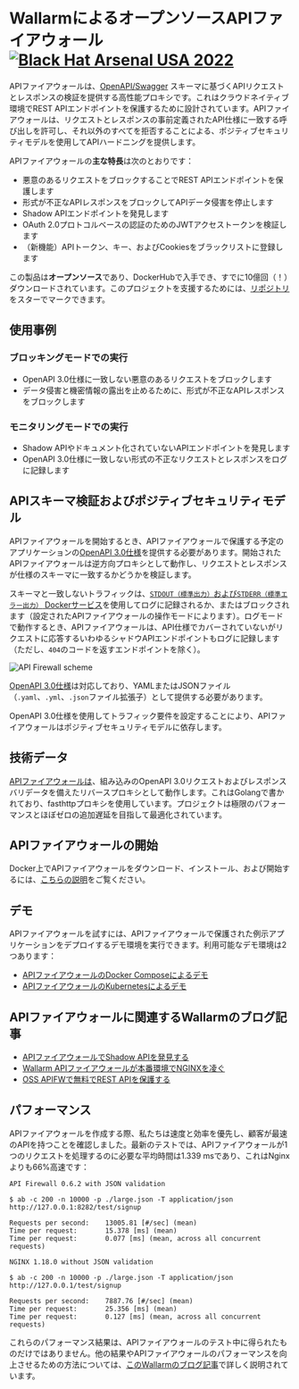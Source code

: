 # WallarmによるオープンソースAPIファイアウォール [![Black Hat Arsenal USA 2022](https://github.com/wallarm/api-firewall/blob/main/images/BHA2022.svg?raw=true)](https://www.blackhat.com/us-22/arsenal/schedule/index.html#open-source-api-firewall-new-features--functionalities-28038)

APIファイアウォールは、[OpenAPI/Swagger](https://www.wallarm.com/what/what-is-openapi) スキーマに基づくAPIリクエストとレスポンスの検証を提供する高性能プロキシです。これはクラウドネイティブ環境でREST APIエンドポイントを保護するために設計されています。APIファイアウォールは、リクエストとレスポンスの事前定義されたAPI仕様に一致する呼び出しを許可し、それ以外のすべてを拒否することによる、ポジティブセキュリティモデルを使用してAPIハードニングを提供します。

APIファイアウォールの**主な特長**は次のとおりです：

* 悪意のあるリクエストをブロックすることでREST APIエンドポイントを保護します
* 形式が不正なAPIレスポンスをブロックしてAPIデータ侵害を停止します
* Shadow APIエンドポイントを発見します
* OAuth 2.0プロトコルベースの認証のためのJWTアクセストークンを検証します
* （新機能）APIトークン、キー、およびCookiesをブラックリストに登録します

この製品は**オープンソース**であり、DockerHubで入手でき、すでに10億回（！）ダウンロードされています。このプロジェクトを支援するためには、[リポジトリ](https://hub.docker.com/r/wallarm/api-firewall)をスターでマークできます。

## 使用事例

### ブロッキングモードでの実行
* OpenAPI 3.0仕様に一致しない悪意のあるリクエストをブロックします
* データ侵害と機密情報の露出を止めるために、形式が不正なAPIレスポンスをブロックします

### モニタリングモードでの実行
* Shadow APIやドキュメント化されていないAPIエンドポイントを発見します
* OpenAPI 3.0仕様に一致しない形式の不正なリクエストとレスポンスをログに記録します

## APIスキーマ検証およびポジティブセキュリティモデル

APIファイアウォールを開始するとき、APIファイアウォールで保護する予定のアプリケーションの[OpenAPI 3.0仕様](https://swagger.io/specification/)を提供する必要があります。開始されたAPIファイアウォールは逆方向プロキシとして動作し、リクエストとレスポンスが仕様のスキーマに一致するかどうかを検証します。

スキーマと一致しないトラフィックは、[`STDOUT（標準出力）`および`STDERR（標準エラー出力）` Dockerサービス](https://docs.docker.com/config/containers/logging/)を使用してログに記録されるか、またはブロックされます（設定されたAPIファイアウォールの操作モードによります）。ログモードで動作するとき、APIファイアウォールは、API仕様でカバーされていないがリクエストに応答するいわゆるシャドウAPIエンドポイントもログに記録します（ただし、`404`のコードを返すエンドポイントを除く）。

![API Firewall scheme](https://github.com/wallarm/api-firewall/blob/main/images/Firewall%20opensource%20-%20vertical.gif?raw=true)

[OpenAPI 3.0仕様](https://swagger.io/specification/)は対応しており、YAMLまたはJSONファイル（`.yaml`、`.yml`、`.json`ファイル拡張子）として提供する必要があります。

OpenAPI 3.0仕様を使用してトラフィック要件を設定することにより、APIファイアウォールはポジティブセキュリティモデルに依存します。

## 技術データ

[APIファイアウォールは](https://www.wallarm.com/what/the-concept-of-a-firewall)、組み込みのOpenAPI 3.0リクエストおよびレスポンスバリデータを備えたリバースプロキシとして動作します。これはGolangで書かれており、fasthttpプロキシを使用しています。プロジェクトは極限のパフォーマンスとほぼゼロの追加遅延を目指して最適化されています。

## APIファイアウォールの開始

Docker上でAPIファイアウォールをダウンロード、インストール、および開始するには、[こちらの説明](https://docs.wallarm.com/api-firewall/installation-guides/docker-container/)をご覧ください。

## デモ

APIファイアウォールを試すには、APIファイアウォールで保護された例示アプリケーションをデプロイするデモ環境を実行できます。利用可能なデモ環境は2つあります：

* [APIファイアウォールのDocker Composeによるデモ](https://github.com/wallarm/api-firewall/tree/main/demo/docker-compose)
* [APIファイアウォールのKubernetesによるデモ](https://github.com/wallarm/api-firewall/tree/main/demo/kubernetes)

## APIファイアウォールに関連するWallarmのブログ記事

* [APIファイアウォールでShadow APIを発見する](https://lab.wallarm.com/discovering-shadow-apis-with-a-api-firewall/)
* [Wallarm APIファイアウォールが本番環境でNGINXを凌ぐ](https://lab.wallarm.com/wallarm-api-firewall-outperforms-nginx-in-a-production-environment/)
* [OSS APIFWで無料でREST APIを保護する](https://lab.wallarm.com/securing-rest-with-free-api-firewall-how-to-guide/)

## パフォーマンス

APIファイアウォールを作成する際、私たちは速度と効率を優先し、顧客が最速のAPIを持つことを確認しました。最新のテストでは、APIファイアウォールが1つのリクエストを処理するのに必要な平均時間は1.339 msであり、これはNginxよりも66%高速です：

```
API Firewall 0.6.2 with JSON validation

$ ab -c 200 -n 10000 -p ./large.json -T application/json http://127.0.0.1:8282/test/signup

Requests per second:    13005.81 [#/sec] (mean)
Time per request:       15.378 [ms] (mean)
Time per request:       0.077 [ms] (mean, across all concurrent requests)

NGINX 1.18.0 without JSON validation

$ ab -c 200 -n 10000 -p ./large.json -T application/json http://127.0.0.1/test/signup

Requests per second:    7887.76 [#/sec] (mean)
Time per request:       25.356 [ms] (mean)
Time per request:       0.127 [ms] (mean, across all concurrent requests)
```

これらのパフォーマンス結果は、APIファイアウォールのテスト中に得られたものだけではありません。他の結果やAPIファイアウォールのパフォーマンスを向上させるための方法については、[このWallarmのブログ記事](https://lab.wallarm.com/wallarm-api-firewall-outperforms-nginx-in-a-production-environment/)で詳しく説明されています。